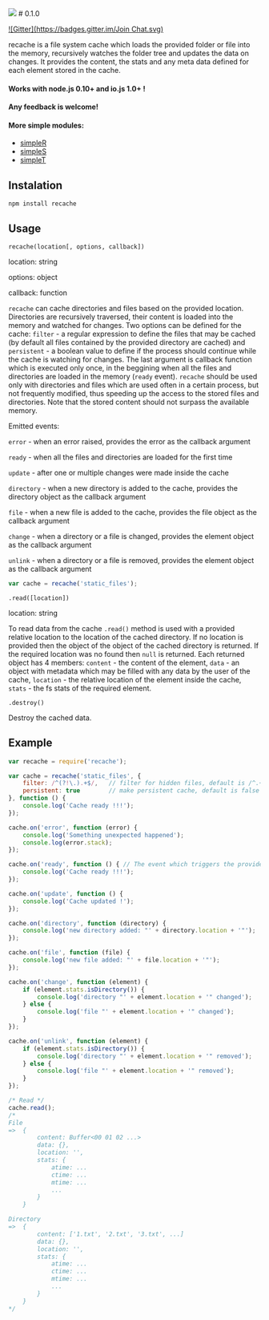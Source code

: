 <img src="https://raw.github.com/micnic/recache/master/logo.png"/>
# 0.1.0

[![Gitter](https://badges.gitter.im/Join Chat.svg)](https://gitter.im/micnic/recache)

recache is a file system cache which loads the provided folder or file into the memory, recursively watches the folder tree and updates the data on changes. It provides the content, the stats and any meta data defined for each element stored in the cache.

#### Works with node.js 0.10+ and io.js 1.0+ !
#### Any feedback is welcome!

#### More simple modules:
- [simpleR](http://micnic.github.com/simpleR/)
- [simpleS](http://micnic.github.com/simpleS/)
- [simpleT](http://micnic.github.com/simpleT/)

## Instalation

    npm install recache

## Usage

`recache(location[, options, callback])`

location: string

options: object

callback: function

`recache` can cache directories and files based on the provided location. Directories are recursively traversed, their content is loaded into the memory and watched for changes. Two options can be defined for the cache: `filter` - a regular expression to define the files that may be cached (by default all files contained by the provided directory are cached) and `persistent` - a boolean value to define if the process should continue while the cache is watching for changes. The last argument is callback function which is executed only once, in the beggining when all the files and directories are loaded in the memory (`ready` event). `recache` should be used only with directories and files which are used often in a certain process, but not frequently modified, thus speeding up the access to the stored files and directories. Note that the stored content should not surpass the available memory.

Emitted events:

`error` - when an error raised, provides the error as the callback argument

`ready` - when all the files and directories are loaded for the first time

`update` - after one or multiple changes were made inside the cache

`directory` - when a new directory is added to the cache, provides the directory object as the callback argument

`file` - when a new file is added to the cache, provides the file object as the callback argument

`change` - when a directory or a file is changed, provides the element object as the callback argument

`unlink` - when a directory or a file is removed, provides the element object as the callback argument

```js
var cache = recache('static_files');
```

`.read([location])`

location: string

To read data from the cache `.read()` method is used with a provided relative location to the location of the cached directory. If no location is provided then the object of the object of the cached directory is returned. If the required location was no found then `null` is returned. Each returned object has 4 members: `content` - the content of the element, `data` - an object with metadata which may be filled with any data by the user of the cache, `location` - the relative location of the element inside the cache, `stats` - the fs stats of the required element.

`.destroy()`

Destroy the cached data.

## Example

```js
var recache = require('recache');

var cache = recache('static_files', {
    filter: /^(?!\.).+$/,   // filter for hidden files, default is /^.+$/i
    persistent: true        // make persistent cache, default is false
}, function () {
    console.log('Cache ready !!!');
});

cache.on('error', function (error) {
    console.log('Something unexpected happened');
    console.log(error.stack);
});

cache.on('ready', function () { // The event which triggers the provided callback
    console.log('Cache ready !!!');
});

cache.on('update', function () {
    console.log('Cache updated !');
});

cache.on('directory', function (directory) {
    console.log('new directory added: "' + directory.location + '"');
});

cache.on('file', function (file) {
    console.log('new file added: "' + file.location + '"');
});

cache.on('change', function (element) {
    if (element.stats.isDirectory()) {
        console.log('directory "' + element.location + '" changed');
    } else {
        console.log('file "' + element.location + '" changed');
    }
});

cache.on('unlink', function (element) {
    if (element.stats.isDirectory()) {
        console.log('directory "' + element.location + '" removed');
    } else {
        console.log('file "' + element.location + '" removed');
    }
});

/* Read */
cache.read();
/*
File
=>  {
        content: Buffer<00 01 02 ...>
        data: {},
        location: '',
        stats: {
            atime: ...
            ctime: ...
            mtime: ...
            ...
        }
    }

Directory
=>  {
        content: ['1.txt', '2.txt', '3.txt', ...]
        data: {},
        location: '',
        stats: {
            atime: ...
            ctime: ...
            mtime: ...
            ...
        }
    }
*/
```